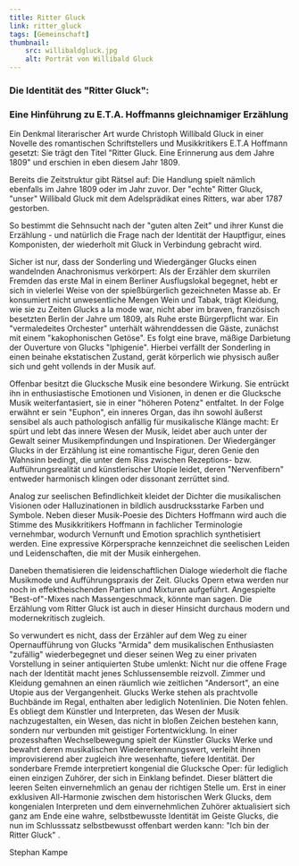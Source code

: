 ```yaml
---
title: Ritter Gluck
link: ritter_gluck
tags: [Gemeinschaft]
thumbnail: 
    src: willibaldgluck.jpg
    alt: Porträt von Willibald Gluck
---
```

<h3>
    Die Identität des "Ritter Gluck":
</h3>

<h3>
    Eine Hinführung zu E.T.A. Hoffmanns gleichnamiger Erzählung
</h3>

Ein Denkmal literarischer Art wurde Christoph Willibald Gluck in einer Novelle des romantischen Schriftstellers und Musikkritikers E.T.A 
Hoffmann gesetzt: Sie trägt den Titel "Ritter Gluck. Eine Erinnerung aus dem Jahre 1809" und erschien in eben diesem Jahr 1809.

Bereits die Zeitstruktur gibt Rätsel auf: Die Handlung spielt nämlich ebenfalls im Jahre 1809 oder im Jahr zuvor. Der "echte" Ritter 
Gluck, "unser" Willibald Gluck mit dem Adelsprädikat eines Ritters, war aber 1787 gestorben.

So bestimmt die Sehnsucht nach der "guten alten Zeit" und ihrer Kunst die Erzählung - und natürlich die Frage nach der Identität der 
Hauptfigur, eines Komponisten, der wiederholt mit Gluck in Verbindung gebracht wird.

Sicher ist nur, dass der Sonderling und Wiedergänger Glucks einen wandelnden Anachronismus verkörpert: Als der Erzähler dem skurrilen 
Fremden das erste Mal in einem Berliner Ausflugslokal begegnet, hebt er sich in vielerlei Weise von der spießbürgerlich gezeichneten 
Masse ab. Er konsumiert nicht unwesentliche Mengen Wein und Tabak, trägt Kleidung, wie sie zu Zeiten Glucks a la mode war, nicht aber 
im braven, französisch besetzten Berlin der Jahre um 1809, als Ruhe erste Bürgerpflicht war. Ein "vermaledeites Orchester" unterhält währenddessen 
die Gäste, zunächst mit einem "kakophonischen Getöse". Es folgt eine brave, mäßige Darbietung der Ouverture von Glucks "Iphigenie". Hierbei 
verfällt der Sonderling in einen beinahe ekstatischen Zustand, gerät körperlich wie physisch außer sich und geht vollends in der Musik auf.

Offenbar besitzt die Glucksche Musik eine besondere Wirkung. Sie entrückt ihn in enthusiastische Emotionen und Visionen, in denen er die 
Glucksche Musik weiterfantasiert, sie in einer "höheren Potenz" entfaltet. In der Folge erwähnt er sein "Euphon", ein inneres Organ, das 
ihn sowohl äußerst sensibel als auch pathologisch anfällig für musikalische Klänge macht: Er spürt und lebt das innere Wesen der Musik, 
leidet aber auch unter der Gewalt seiner Musikempfindungen und Inspirationen. Der Wiedergänger Glucks in der Erzählung ist eine romantische 
Figur, deren Genie den Wahnsinn bedingt, die unter dem Riss zwischen Rezeptions- bzw. Aufführungsrealität und künstlerischer Utopie leidet, 
deren "Nervenfibern" entweder harmonisch klingen oder dissonant zerrüttet sind.

Analog zur seelischen Befindlichkeit kleidet der Dichter die musikalischen Visionen oder Halluzinationen in bildlich ausdrucksstarke Farben 
und Symbole. Neben dieser Musik-Poesie des Dichters Hoffmann wird auch die Stimme des Musikkritikers Hoffmann in fachlicher Terminologie 
vernehmbar, wodurch Vernunft und Emotion sprachlich synthetisiert werden. Eine expressive Körpersprache kennzeichnet die seelischen Leiden und Leidenschaften, die mit der Musik einhergehen.

Daneben thematisieren die leidenschaftlichen Dialoge wiederholt die flache Musikmode und Aufführungspraxis der Zeit. Glucks Opern etwa werden 
nur noch in effektheischenden Partien und Mixturen aufgeführt. Angespielte "Best-of"-Mixes nach Massengeschmack, könnte man sagen. Die 
Erzählung vom Ritter Gluck ist auch in dieser Hinsicht durchaus modern und modernekritisch zugleich.

So verwundert es nicht, dass der Erzähler auf dem Weg zu einer Opernaufführung von Glucks "Armida" dem musikalischen Enthusiasten "zufällig" 
wiederbegegnet und dieser seinen Weg zu einer privaten Vorstellung in seiner antiquierten Stube umlenkt:
Nicht nur die offene Frage nach der Identität macht jenes Schlussensemble reizvoll. Zimmer und Kleidung gemahnen an einen räumlich wie 
zeitlichen "Andersort", an eine Utopie aus der Vergangenheit. Glucks Werke stehen als prachtvolle Buchbände im Regal, enthalten aber 
lediglich Notenlinien. Die Noten fehlen. Es obliegt dem Künstler und Interpreten, das Wesen der Musik nachzugestalten, ein Wesen, das nicht 
in bloßen Zeichen bestehen kann, sondern nur verbunden mit geistiger Fortentwicklung. In einer prozesshaften Wechselbewegung spielt der 
Künstler Glucks Werke und bewahrt deren musikalischen Wiedererkennungswert, verleiht ihnen improvisierend aber zugleich ihre wesenhafte, tiefere 
Identität. Der sonderbare Fremde interpretiert kongenial die Glucksche Oper: für lediglich einen einzigen Zuhörer, der sich in Einklang 
befindet. Dieser blättert die leeren Seiten einvernehmlich an genau der richtigen Stelle um. Erst in einer exklusiven All-Harmonie zwischen 
dem historischen Werk Glucks, dem kongenialen Interpreten und dem einvernehmlichen Zuhörer aktualisiert sich ganz am Ende eine wahre, selbstbewusste 
Identität im Geiste Glucks, die nun im Schlusssatz selbstbewusst offenbart werden kann: "Ich bin der Ritter Gluck" .

</p>

<p>
    Stephan Kampe
</p>




   
